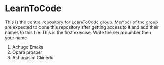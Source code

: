 # LearnToCode
This is the central repository for LearnToCode group. 
Member of the group are expected to clone this repository after getting access to it and add their names to this file. This is the first exercise. 
Write the serial number then your name

1. Achugo Emeka	
2. Opara prosper
3. Achugasim Chinedu

